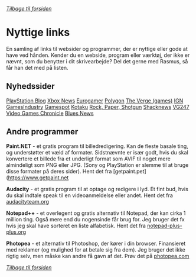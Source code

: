 *[Tilbage til forsiden](index.html)*

# Nyttige links
En samling af links til websider og programmer, der er nyttige eller gode at have ved hånden. Kender du en webside, program eller værktøj, der ikke er nævnt, som du benytter i dit skrivearbejde? Del det gerne med Rasmus, så får han det med på listen.


## Nyhedssider

[PlayStation Blog](https://blog.playstation.com/)
[Xbox News](https://news.xbox.com/en-us/)
[Eurogamer](https://www.eurogamer.net/)
[Polygon](https://www.polygon.com/)
[The Verge (games)](https://www.theverge.com/games)
[IGN](https://nordic.ign.com/)
[GamesIndustry](https://www.gamesindustry.biz/)
[Gamespot](https://www.gamespot.com/)
[Kotaku](https://kotaku.com/)
[Rock, Paper, Shotgun](https://www.rockpapershotgun.com/)
[Shacknews](https://www.shacknews.com/)
[VG247](https://www.vg247.com/)
[Video Games Chronicle](https://www.videogameschronicle.com/)
[Blues News](https://www.bluesnews.com/)


## Andre programmer
**Paint.NET** - et gratis program til billedredigering. Kan de fleste basale ting, og understøtter et væld af formater. Sidstnævnte er især godt, hvis du skal konvertere et billede fra et underligt format som AVIF til noget mere almindeligt som PNG eller JPG. (Sony og PlayStation er slemme til at bruge disse formater på deres sider). Hent det fra [getpaint.pet](https://www.getpaint.net

**Audacity** - et gratis program til at optage og redigere i lyd. Et fint bud, hvis du skal indtale speak til en videoanmeldelse eller andet. Hent det fra [audacityteam.org](https://www.audacityteam.org/)

**Notepad++** - et overlegent og gratis alternativ til Notepad, der kan cirka 1 million ting. Også mere end du nogensinde får brug for. Jeg bruger det fx hvis jeg skal have sorteret en liste alfabetisk. Hent det fra [notepad-plus-plus.org](https://notepad-plus-plus.org/)

**Photopea** - et alternativ til Photoshop, der kører i din browser. Finansieret med reklamer (og mulighed for at betale sig fra dem). Jeg bruger det ikke rigtig selv, men måske kan andre få gavn af det. Prøv det på [photopea.com](https://www.photopea.com/)

*[Tilbage til forsiden](index.html)*